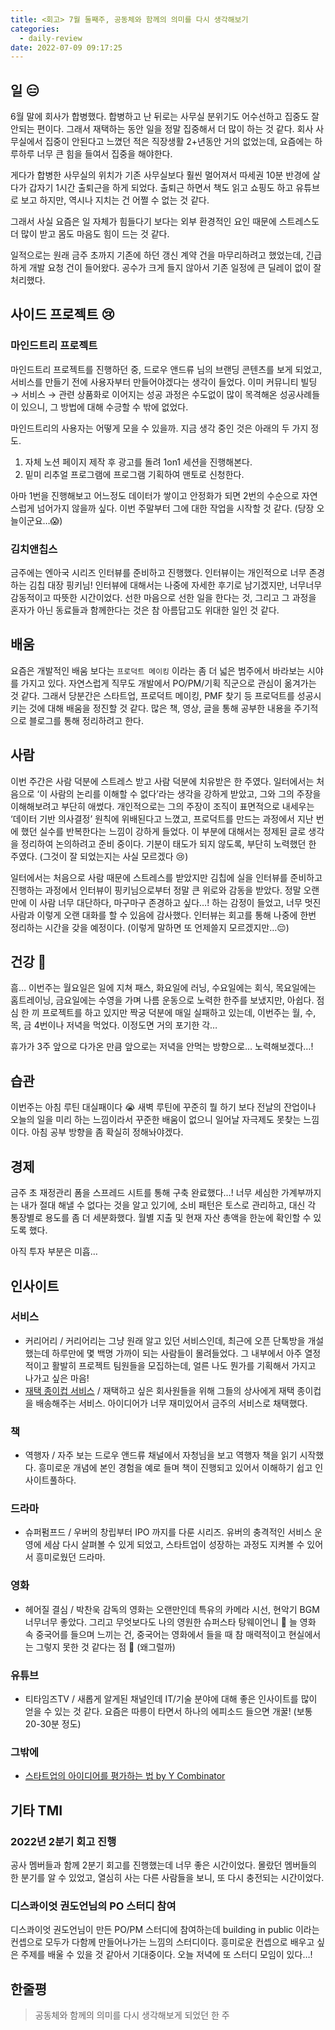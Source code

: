 ```yaml
---
title: <회고> 7월 둘째주, 공동체와 함께의 의미를 다시 생각해보기
categories:
  - daily-review
date: 2022-07-09 09:17:25
---
```


## 일 😑

6월 말에 회사가 합병했다. 합병하고 난 뒤로는 사무실 분위기도 어수선하고 집중도 잘 안되는 편이다. 그래서 재택하는 동안 일을 정말 집중해서 더 많이 하는 것 같다. 회사 사무실에서 집중이 안된다고 느꼈던 적은 직장생활 2+년동안 거의 없었는데, 요즘에는 하루하루 너무 큰 힘을 들여서 집중을 해야한다.

게다가 합병한 사무실의 위치가 기존 사무실보다 훨씬 멀어져서 따세권 10분 반경에 살다가 갑자기 1시간 출퇴근을 하게 되었다. 출퇴근 하면서 책도 읽고 쇼핑도 하고 유튜브로 보고 하지만, 역시나 지치는 건 어쩔 수 없는 것 같다.

그래서 사실 요즘은 일 자체가 힘들다기 보다는 외부 환경적인 요인 때문에 스트레스도 더 많이 받고 몸도 마음도 힘이 드는 것 같다.

일적으로는 원래 금주 초까지 기존에 하던 갱신 계약 건을 마무리하려고 했었는데, 긴급하게 개발 요청 건이 들어왔다. 공수가 크게 들지 않아서 기존 일정에 큰 딜레이 없이 잘 처리했다.

## 사이드 프로젝트 😢

### 마인드트리 프로젝트

마인드트리 프로젝트를 진행하던 중, 드로우 앤드류 님의 <Draw My Brand> 브랜딩 콘텐츠를 보게 되었고, 서비스를 만들기 전에 사용자부터 만들어야겠다는 생각이 들었다. 이미 커뮤니티 빌딩 → 서비스 → 관련 상품화로 이어지는 성공 과정은 수도없이 많이 목격해온 성공사례들이 있으니, 그 방법에 대해 수긍할 수 밖에 없었다.

마인드트리의 사용자는 어떻게 모을 수 있을까. 지금 생각 중인 것은 아래의 두 가지 정도.

1. 자체 노션 페이지 제작 후 광고를 돌려 1on1 세션을 진행해본다.
2. 밑미 리추얼 프로그램에 프로그램 기획하여 맨토로 신청한다.

아마 1번을 진행해보고 어느정도 데이터가 쌓이고 안정화가 되면 2번의 수순으로 자연스럽게 넘어가지 않을까 싶다. 이번 주말부터 그에 대한 작업을 시작할 것 같다. (당장 오늘이군요…😱)

### 김치앤칩스

금주에는 엔아국 시리즈 인터뷰를 준비하고 진행했다. 인터뷰이는 개인적으로 너무 존경하는 김칩 대장 핑키님! 인터뷰에 대해서는 나중에 자세한 후기로 남기겠지만, 너무너무 감동적이고 따뜻한 시간이었다. 선한 마음으로 선한 일을 한다는 것, 그리고 그 과정을 혼자가 아닌 동료들과 함께한다는 것은 참 아름답고도 위대한 일인 것 같다.

## 배움

요즘은 개발적인 배움 보다는 `프로덕트 메이킹` 이라는 좀 더 넓은 범주에서 바라보는 시야를 가지고 있다. 자연스럽게 직무도 개발에서 PO/PM/기획 직군으로 관심이 옮겨가는 것 같다. 그래서 당분간은 스타트업, 프로덕트 메이킹, PMF 찾기 등 프로덕트를 성공시키는 것에 대해 배움을 정진할 것 같다. 많은 책, 영상, 글을 통해 공부한 내용을 주기적으로 블로그를 통해 정리하려고 한다.

## 사람

이번 주간은 사람 덕분에 스트레스 받고 사람 덕분에 치유받은 한 주였다. 일터에서는 처음으로 ‘이 사람의 논리를 이해할 수 없다’라는 생각을 강하게 받았고, 그와 그의 주장을 이해해보려고 부단히 애썼다. 개인적으로는 그의 주장이 조직이 표면적으로 내세우는 ‘데이터 기반 의사결정’ 원칙에 위배된다고 느꼈고, 프로덕트를 만드는 과정에서 지난 번에 했던 실수를 반복한다는 느낌이 강하게 들었다. 이 부분에 대해서는 정제된 글로 생각을 정리하여 논의하려고 준비 중이다. 기분이 태도가 되지 않도록, 부단히 노력했던 한 주였다. (그것이 잘 되었는지는 사실 모르겠다 😢)

일터에서는 처음으로 사람 때문에 스트레스를 받았지만 김칩에 실을 인터뷰를 준비하고 진행하는 과정에서 인터뷰이 핑키님으로부터 정말 큰 위로와 감동을 받았다. 정말 오랜만에 이 사람 너무 대단하다, 마구마구 존경하고 싶다…! 하는 감정이 들었고, 너무 멋진 사람과 이렇게 오랜 대화를 할 수 있음에 감사했다. 인터뷰는 회고를 통해 나중에 한번 정리하는 시간을 갖을 예정이다. (이렇게 말하면 또 언제쓸지 모르겠지만…😔)

## 건강 🤨

흠… 이번주는 월요일은 일에 지쳐 패스, 화요일에 러닝, 수요일에는 회식, 목요일에는 홈트레이닝, 금요일에는 수영을 가며 나름 운동으로 노력한 한주를 보냈지만, 아쉽다. 점심 한 끼 프로젝트를 하고 있지만 짝궁 덕분에 매일 실패하고 있는데, 이번주는 월, 수, 목, 금 4번이나 저녁을 먹었다. 이정도면 거의 포기한 각…

휴가가 3주 앞으로 다가온 만큼 앞으로는 저녁을 안먹는 방향으로… 노력해보겠다…!

## 습관

이번주는 아침 루틴 대실패이다 😭 새벽 루틴에 꾸준히 뭘 하기 보다 전날의 잔업이나 오늘의 일을 미리 하는 느낌이라서 꾸준한 배움이 없으니 일어날 자극제도 못찾는 느낌이다. 아침 공부 방향을 좀 확실히 정해놔야겠다.

## 경제

금주 초 재정관리 폼을 스프레드 시트를 통해 구축 완료했다…! 너무 세심한 가계부까지는 내가 절대 해낼 수 없다는 것을 알고 있기에, 소비 패턴은 토스로 관리하고, 대신 각 통장별로 용도를 좀 더 세분화했다. 월별 지출 및 현재 자산 총액을 한눈에 확인할 수 있도록 했다.

아직 투자 부분은 미흡…

## 인사이트

### 서비스

- 커리어리 / 커리어리는 그냥 원래 알고 있던 서비스인데, 최근에 오픈 단톡방을 개설했는데 하루만에 몇 백명 가까이 되는 사람들이 몰려들었다. 그 내부에서 아주 열정적이고 활발히 프로젝트 팀원들을 모집하는데, 얼른 나도 뭔가를 기획해서 가지고 나가고 싶은 마음!
- [재택 종이컵 서비스](https://disquiet.io/@socrates95/makerlog/1066) / 재택하고 싶은 회사원들을 위해 그들의 상사에게 재택 종이컵을 배송해주는 서비스. 아이디어가 너무 재미있어서 금주의 서비스로 채택했다.

### 책

- 역행자 / 자주 보는 드로우 앤드류 채널에서 자청님을 보고 역행자 책을 읽기 시작했다. 흥미로운 개념에 본인 경험을 예로 들며 책이 진행되고 있어서 이해하기 쉽고 인사이트풀하다.

### 드라마

- 슈퍼펌프드 / 우버의 창립부터 IPO 까지를 다룬 시리즈. 유버의 충격적인 서비스 운영에 세삼 다시 살펴볼 수 있게 되었고, 스타트업이 성장하는 과정도 지켜볼 수 있어서 흥미로웠던 드라마.

### 영화

- 헤어질 결심 / 박찬욱 감독의 영화는 오랜만인데 특유의 카메라 시선, 현악기 BGM 너무너무 좋았다. 그리고 무엇보다도 나의 영원한 슈퍼스타 탕웨이언니 🥳 늘 영화 속 중국어를 들으며 느끼는 건, 중국어는 영화에서 들을 때 참 매력적이고 현실에서는 그렇지 못한 것 같다는 점 🙂 (왜그럴까)

### 유튜브

- 티타임즈TV / 새롭게 알게된 채널인데 IT/기술 분야에 대해 좋은 인사이트를 많이 얻을 수 있는 것 같다. 요즘은 따릉이 타면서 하나의 에피소드 들으면 개꿀! (보통 20-30분 정도)

### 그밖에

- [스타트업의 아이디어를 평가하는 법 by Y Combinator](https://slid.cc/share/vdocs/스타트업-아이디어는-어떻게-평가해야-하는가-y-combinator-1f261747228d4a8ba30f7e37263b12a5)

## 기타 TMI

### 2022년 2분기 회고 진행

공사 멤버들과 함께 2분기 회고를 진행했는데 너무 좋은 시간이었다. 몰랐던 멤버들의 한 분기를 알 수 있었고, 열심히 사는 다른 사람들을 보니, 또 다시 충전되는 시간이었다.

### 디스콰이엇 권도언님의 PO 스터디 참여

디스콰이엇 권도언님이 만든 PO/PM 스터디에 참여하는데 building in public 이라는 컨셉으로 모두가 다함께 만들어나가는 느낌의 스터디이다. 흥미로운 컨셉으로 배우고 싶은 주제를 배울 수 있을 것 같아서 기대중이다. 오늘 저녁에 또 스터디 모임이 있다…!

## 한줄평

> 공동체와 함께의 의미를 다시 생각해보게 되었던 한 주

